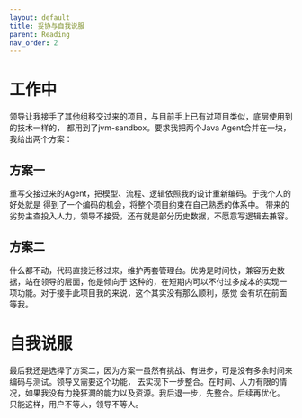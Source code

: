 ```yaml
---
layout: default
title: 妥协与自我说服
parent: Reading
nav_order: 2
---
```


# 工作中
领导让我接手了其他组移交过来的项目，与目前手上已有过项目类似，底层使用到的技术一样的，
都用到了jvm-sandbox。要求我把两个Java Agent合并在一块，我给出两个方案：

## 方案一
重写交接过来的Agent，把模型、流程、逻辑依照我的设计重新编码。于我个人的好处就是
得到了一个编码的机会，将整个项目约束在自己熟悉的体系中。
带来的劣势主查投入人力，领导不接受，还有就是部分历史数据，不愿意写逻辑去兼容。

## 方案二
什么都不动，代码直接迁移过来，维护两套管理台。优势是时间快，兼容历史数据，站在领导的层面，他是倾向于
这种的，在短期内可以不付过多成本的实现一项功能。对于接手此项目我的来说，这个其实没有那么顺利，感觉
会有坑在前面等我。

# 自我说服
最后我还是选择了方案二，因为方案一虽然有挑战、有进步，可是没有多余时间来编码与测试。领导又需要这个功能，
去实现下一步整合。在时间、人力有限的情况，如果我没有力挽狂灍的能力以及资源。我后退一步，先整合。后续再优化。
只能这样，用户不等人，领导不等人。
